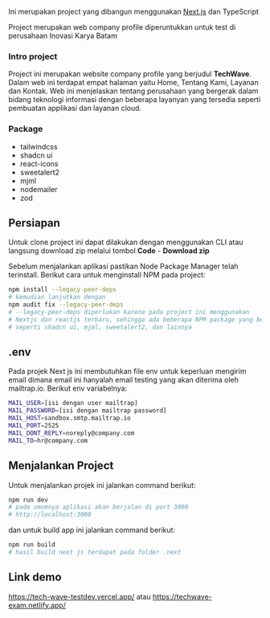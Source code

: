Ini merupakan project yang dibangun menggunakan [Next.js](https://nextjs.org) dan TypeScript

Project merupakan web company profile diperuntukkan untuk test di perusahaan Inovasi Karya Batam

### Intro project
Project ini merupakan website company profile yang berjudul <b>TechWave</b>. Dalam web ini terdapat empat halaman yaitu Home, Tentang Kami, Layanan dan Kontak.
Web ini menjelaskan tentang perusahaan yang bergerak dalam bidang teknologi informasi dengan beberapa layanyan yang tersedia seperti pembuatan applikasi dan layanan cloud.

### Package
* tailwindcss
* shadcn ui
* react-icons
* sweetalert2
* mjml
* nodemailer
* zod

## Persiapan
Untuk clone project ini dapat dilakukan dengan menggunakan CLI atau langsung download zip melalui tombol <b>Code</b> - <b>Download zip</b>

Sebelum menjalankan aplikasi pastikan Node Package Manager telah terinstall. Berikut cara untuk menginstall NPM pada project:
```bash
npm install --legacy-peer-deps
# kemudian lanjutkan dengan
npm audit fix --legacy-peer-deps
# --legacy-peer-deps diperlukan karena pada project ini menggunakan 
# Nextjs dan reactjs terbaru, sehingga ada beberapa NPM package yang belum terupdate
# seperti shadcn ui, mjml, sweetalert2, dan lainnya
```

## .env
Pada projek Next js ini membutuhkan file env untuk keperluan mengirim email dimana email ini hanyalah email testing yang akan diterima oleh mailtrap.io. Berikut env variabelnya:
```bash
MAIL_USER=[isi dengan user mailtrap]
MAIL_PASSWORD=[isi dengan mailtrap password]
MAIL_HOST=sandbox.smtp.mailtrap.io
MAIL_PORT=2525
MAIL_DONT_REPLY=noreply@company.com
MAIL_TO=hr@company.com
```

## Menjalankan Project
Untuk menjalankan projek ini jalankan command berikut:
```bash
npm run dev
# pada umumnya aplikasi akan berjalan di port 3000
# http://localhost:3000
```
dan untuk build app ini jalankan command berikut:
```bash
npm run build
# hasil build next js terdapat pada folder .next
```
## Link demo
https://tech-wave-testdev.vercel.app/
atau
https://techwave-exam.netlify.app/